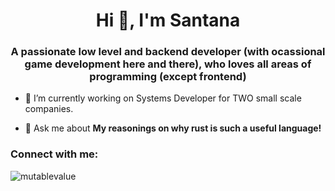 <h1 align="center">Hi 👋, I'm Santana</h1>
<h3 align="center">A passionate low level and backend developer (with ocassional game development here and there), who loves all areas of programming (except frontend)</h3>

- 🔭 I’m currently working on Systems Developer for TWO small scale companies.

- 💬 Ask me about **My reasonings on why rust is such a useful language!**

<h3 align="left">Connect with me:</h3>
<p align="left">
</p>

<p><img align="center" src="https://github-readme-stats.vercel.app/api/top-langs?username=mutablevalue&show_icons=true&locale=en&layout=compact" alt="mutablevalue" /></p>

